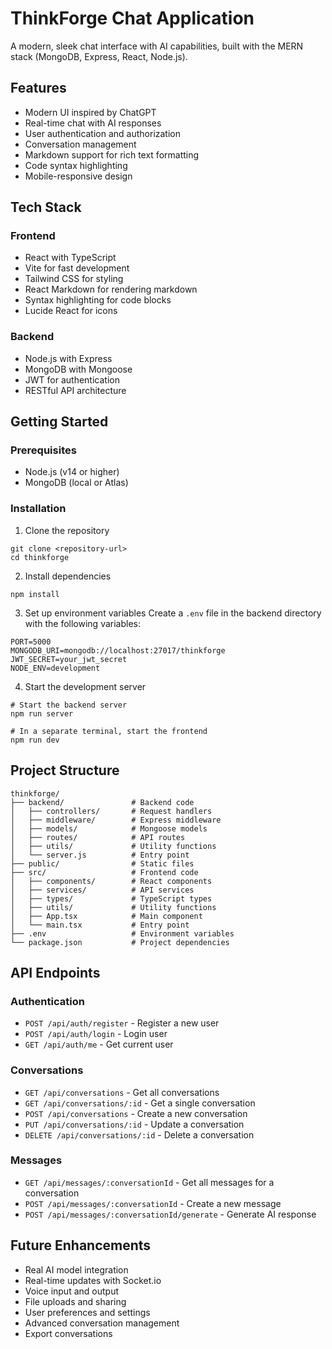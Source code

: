 # ThinkForge Chat Application

A modern, sleek chat interface with AI capabilities, built with the MERN stack (MongoDB, Express, React, Node.js).

## Features

- Modern UI inspired by ChatGPT
- Real-time chat with AI responses
- User authentication and authorization
- Conversation management
- Markdown support for rich text formatting
- Code syntax highlighting
- Mobile-responsive design

## Tech Stack

### Frontend
- React with TypeScript
- Vite for fast development
- Tailwind CSS for styling
- React Markdown for rendering markdown
- Syntax highlighting for code blocks
- Lucide React for icons

### Backend
- Node.js with Express
- MongoDB with Mongoose
- JWT for authentication
- RESTful API architecture

## Getting Started

### Prerequisites
- Node.js (v14 or higher)
- MongoDB (local or Atlas)

### Installation

1. Clone the repository
```
git clone <repository-url>
cd thinkforge
```

2. Install dependencies
```
npm install
```

3. Set up environment variables
Create a `.env` file in the backend directory with the following variables:
```
PORT=5000
MONGODB_URI=mongodb://localhost:27017/thinkforge
JWT_SECRET=your_jwt_secret
NODE_ENV=development
```

4. Start the development server
```
# Start the backend server
npm run server

# In a separate terminal, start the frontend
npm run dev
```

## Project Structure

```
thinkforge/
├── backend/               # Backend code
│   ├── controllers/       # Request handlers
│   ├── middleware/        # Express middleware
│   ├── models/            # Mongoose models
│   ├── routes/            # API routes
│   ├── utils/             # Utility functions
│   └── server.js          # Entry point
├── public/                # Static files
├── src/                   # Frontend code
│   ├── components/        # React components
│   ├── services/          # API services
│   ├── types/             # TypeScript types
│   ├── utils/             # Utility functions
│   ├── App.tsx            # Main component
│   └── main.tsx           # Entry point
├── .env                   # Environment variables
└── package.json           # Project dependencies
```

## API Endpoints

### Authentication
- `POST /api/auth/register` - Register a new user
- `POST /api/auth/login` - Login user
- `GET /api/auth/me` - Get current user

### Conversations
- `GET /api/conversations` - Get all conversations
- `GET /api/conversations/:id` - Get a single conversation
- `POST /api/conversations` - Create a new conversation
- `PUT /api/conversations/:id` - Update a conversation
- `DELETE /api/conversations/:id` - Delete a conversation

### Messages
- `GET /api/messages/:conversationId` - Get all messages for a conversation
- `POST /api/messages/:conversationId` - Create a new message
- `POST /api/messages/:conversationId/generate` - Generate AI response

## Future Enhancements

- Real AI model integration
- Real-time updates with Socket.io
- Voice input and output
- File uploads and sharing
- User preferences and settings
- Advanced conversation management
- Export conversations